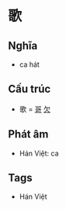 # 歌

## Nghĩa

* ca hát

## Cấu trúc
* 歌 = [哥](哥.md) [欠](欠.md)

## Phát âm

* Hán Việt: ca

## Tags
* Hán Việt

<script>window.HANZI_FIELD='歌';</script>

